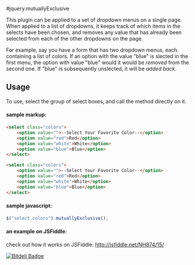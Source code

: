 #jquery.mutuallyExclusive

This plugin can be applied to a set of dropdown menus on a single page. When applied to a list of dropdowns, it keeps track of which items in the selects have been chosen, and removes any value that has already been selected from each of the other dropdowns on the page. 

For example, say you have a form that has two dropdown menus, each containing a list of colors. If an option with the value "blue" is slected in the first menu, the option with value "blue" would it would be *removed* from the second one. If "blue" is subsequently unslected, it will be *added back*.

## Usage

To use, select the group of select boxes, and call the method directly on it. 

#### sample markup:

```HTML
<select class="colors">
    <option value="">--Select Your Favorite Color--</option>
    <option value="red">Red</option>
    <option value="white">White</option>
    <option value="blue">Blue</option> 
</select>

<select class="colors">
    <option value="">--Select Your Favorite Color--</option>
    <option value="red">Red</option>
    <option value="white">White</option>
    <option value="blue">Blue</option> 
</select>
```

#### sample javascript:

```Javascript
$("select.colors").mutuallyExclusive();
```

#### an example on JSFiddle:
check out how it works on JSFiddle:
http://jsfiddle.net/NH874/15/





[![Bitdeli Badge](https://d2weczhvl823v0.cloudfront.net/leoherrick/jquery.mutuallyexclusive/trend.png)](https://bitdeli.com/free "Bitdeli Badge")

